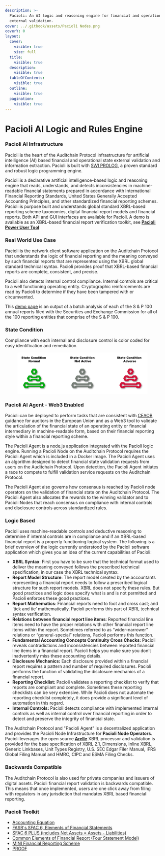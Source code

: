 ```yaml
---
description: >-
  Pacioli: An AI logic and reasoning engine for financial and operational state
  external validation.
cover: ../.gitbook/assets/Pacioli Nodes.png
coverY: 0
layout:
  cover:
    visible: true
    size: full
  title:
    visible: true
  description:
    visible: true
  tableOfContents:
    visible: true
  outline:
    visible: true
  pagination:
    visible: true
---
```


# Pacioli AI Logic and Rules Engine

### **Pacioli AI Infrastructure**

Pacioli is the heart of the Auditchain Protocol infrastructure for artificial intelligence (AI) based financial and operational state external validation and information extraction. Pacioli is built with [SWI PROLOG](https://www.swi-prolog.org/), a proven standard and robust logic programming engine. &#x20;

Pacioli is a declarative artificial intelligence-based logic and reasoning engine that reads, understands, and detects inconsistencies in machine-readable financial statements prepared in accordance with International Financial Reporting Standards, United States Generally Accepted Accounting Principles, and other standardized financial reporting schemes. Pacioli is purpose built and understands global standard XBRL-based reporting scheme taxonomies, digital financial report models and financial reports.  Both API and GUI interfaces are available for Pacioli.  A demo is available as an XBRL-based financial report verification toolkit, see [**Pacioli Power User Tool**](https://pacioli.auditchain.finance/tools/PowerUserTool.swinb)

### Real World Use Case

Pacioli is the network client software application on the Auditchain Protocol that understands the logic of financial reporting and the meaning conveyed by such financial reports that are represented using the XBRL global standard technical syntax.  Pacioli provides proof that XBRL-based financial reports are complete, consistent, and precise.&#x20;

Pacioli also detects internal control compliance. Internal controls are critical to a well functioning operating entity. Cryptographic reinforcements are read by Pacioli to determine if they have been tampered with or circumvented.

This [demo page](https://auditchain.infura-ipfs.io/ipfs/QmQB17k7ccp2m8NTLwyzmkTK8tJjZZea1vg54FgdsjJvC1/) is an output of a batch analysis of each of the S & P 100 annual reports filed with the Securities and Exchange Commission for all of the 100 reporting entities that comprise of the S & P 100.&#x20;

### State Condition&#x20;

Compliance with each internal and disclosure control is color coded for easy identification and remediation.&#x20;

<figure><img src="../.gitbook/assets/State Condition.png" alt=""><figcaption></figcaption></figure>

### Pacioli AI Agent - Web3 Enabled&#x20;

Pacioli can be deployed to perform tasks that are consistent with [CEAOB](https://commission.europa.eu/system/files/2021-11/211109-ceaob-esef-guidelines-auditors\_en.pdf) guidance for auditors in the European Union and as a Web3 tool to validate the articulation of the financial state of an operating entity or financial intermediary in machine-readable form, based on their financial reporting style within a financial reporting scheme.

The Pacioli Agent is a node.js application integrated with the Pacioli logic engine. Running a Pacioli Node on the Auditchain Protocol requires the Pacioli Agent which is included in a Docker image. The Pacioli Agent uses an algorithm designed to detect financial state validation requests from users on the Auditchain Protocol. Upon detection, the Pacioli Agent initiates a race to compete to fulfill validation service requests on the Auditchain Protocol.&#x20;

The Pacioli Agent also governs how consensus is reached by Pacioli node operators on the validation of financial state on the Auditchain Protocol. The Pacioli Agent also allocates the rewards to the winning validator and to Pacioli Nodes that reach consensus on compliance with internal controls and disclosure controls across standardized rules.&#x20;

### Logic Based

Pacioli uses machine-readable controls and deductive reasoning to determine if internal controls are in compliance and if an XBRL-based financial report is a properly functioning logical system.  The following is a brief overview of the logic currently understood by the Pacioli software application which gives you an idea of the current capabilities of Pacioli:

* **XBRL Syntax**: First you have to be sure that the technical format used to deliver the meaning conveyed follows the prescribed technical specification, in our case the XBRL technical syntax.
* **Report Model Structure**: The report model created by the accountants representing a financial report needs to follow a prescribed logical structure for such report models.  XBRL does not specify these rules.  But good practices and logic does specify what is and is not permitted and Pacioli enforces these good practices.
* **Report Mathematics**:  Financial reports need to foot and cross cast; and ‘tick and tie’ mathematically.  Pacioli performs this part of XBRL technical syntax verification.
* **Relations between financial report line items**:  Reported financial line items need to have the proper relations with other financial report line items within the report.  Sometimes referred to as “wider-narrower” relations or “general-special” relations, Pacioli performs this function.
* **Fundamental Accounting Concepts Continuity Cross Checks:** Pacioli reveals contradictions and inconsistencies between reported financial line items in a financial report. Pacioli helps you make sure you don’t inadvertently miss these accounting details.
* **Disclosure Mechanics:** Each disclosure provided within a financial report requires a pattern and number of required disclosures.  Pacioli performs the function of validating the disclosure mechanics of a financial report.
* **Reporting Checklist:** Pacioli validates a reporting checklist to verify that reports are compliant and complete.  Sometimes these reporting checklists can be very extensive.  While Pacioli does not automate the reporting checklist completely, it does provide a significant level of automation in this regard.
* **Internal Controls:** Pacioli detects compliance with implemented internal controls as well as internal control over financial reporting in order to detect and preserve the integrity of financial state.     &#x20;

The Auditchain Protocol and "Pacioli Agent" is a decentralized application and provides the Pacioli Node Infrastructure for **Pacioli Node Operators**.  Pacioli leverages the open source [**Arelle**](https://arelle.org/arelle) XBRL processor and validation is provided for the base specification of XBRL 2.1, Dimensions, Inline XBRL, Generic Linkbases, Unit Types Registry, U.S. SEC Edgar Filer Manual, IFRS Global Filing Manual and HMRC, CIPC and ESMA Filing Checks. &#x20;

### Backwards Compatible

The Auditchain Protocol is also used for private companies and issuers of digital assets. Pacioli financial report validation is backwards compatible. This means that once implemented, users are one click away from filing with regulators in any jurisdiction that mandates XBRL based financial reporting.

### **Pacioli Toolkit**

* [Accounting Equation](http://accounting.auditchain.finance/demonstrations/ae/index.html)
* [FASB's SFAC 6, Elements of Financial Statements](http://accounting.auditchain.finance/demonstrations/sfac6/index.html)
* [SFAC 6 PLUS (includes Net Assets = Assets - Liabilities)](http://accounting.auditchain.finance/demonstrations/sfac6plus/index.html)
* [Common Elements of Financial Report (Four Statement Model)](http://accounting.auditchain.finance/demonstrations/common/index.html)
* [MINI Financial Reporting Scheme](http://accounting.auditchain.finance/demonstrations/mini/index.html)
* [PROOF](http://accounting.auditchain.finance/demonstrations/proof/index.html)

